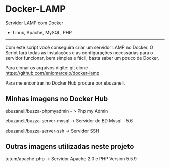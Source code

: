 # Docker-LAMP
Servidor LAMP com Docker
- Linux, Apache, MySQL, PHP
------------------------------------------------------------------------------------------------------------------------------------------

Com este script você conseguirá criar um servidor LAMP no Docker.
O Script fará todas as instalações e as configurações necessárias para o servidor funcionar, bem simples e fácil, basta saber um pouco de Docker.

Para clonar os arquivos digite: git clone https://github.com/eniomarcelo/docker-lamp


Para me encontrar no Docker Hub procure por ebuzaneli.

Minhas imagens no Docker Hub
------------------------------
ebuzaneli/buzza-phpmyadmin - > Php my Admin

ebuzaneli/buzza-server-mysql -> Servidor de BD Mysql - 5.6

ebuzaneli/buzza-server-ssh -> Servidor SSH

Outras imagens utilizadas neste projeto
-----------------------------------------
tutum/apache-php -> Servidor Apache 2.0 e PHP Version 5.5.9

